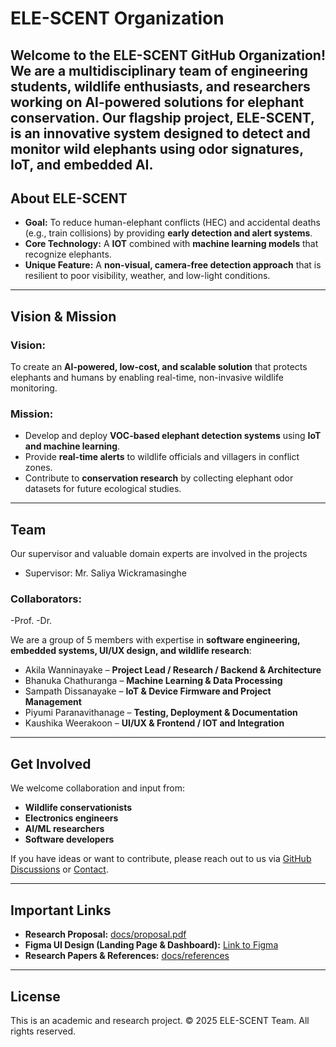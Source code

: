 # ELE-SCENT Organization

Welcome to the **ELE-SCENT GitHub Organization**!  
We are a multidisciplinary team of engineering students, wildlife enthusiasts, and researchers working on **AI-powered solutions for elephant conservation**. Our flagship project, **ELE-SCENT**, is an innovative system designed to detect and monitor wild elephants using **odor signatures, IoT, and embedded AI**.
---

## **About ELE-SCENT**
- **Goal:** To reduce human-elephant conflicts (HEC) and accidental deaths (e.g., train collisions) by providing **early detection and alert systems**.
- **Core Technology:** A **IOT** combined with **machine learning models** that recognize elephants.
- **Unique Feature:** A **non-visual, camera-free detection approach** that is resilient to poor visibility, weather, and low-light conditions.

---

## **Vision & Mission**
### **Vision:**  
To create an **AI-powered, low-cost, and scalable solution** that protects elephants and humans by enabling real-time, non-invasive wildlife monitoring.

### **Mission:**  
- Develop and deploy **VOC-based elephant detection systems** using **IoT and machine learning**.
- Provide **real-time alerts** to wildlife officials and villagers in conflict zones.
- Contribute to **conservation research** by collecting elephant odor datasets for future ecological studies.

---

## **Team**
Our supervisor and valuable domain experts are involved in the projects
- Supervisor: Mr. Saliya Wickramasinghe
### Collaborators: 
-Prof. 
-Dr.

We are a group of 5 members with expertise in **software engineering, embedded systems, UI/UX design, and wildlife research**:
- Akila Wanninayake – **Project Lead / Research / Backend & Architecture**
- Bhanuka Chathuranga – **Machine Learning & Data Processing**
- Sampath Dissanayake – **IoT & Device Firmware and Project Management**
- Piyumi Paranavithanage – **Testing, Deployment & Documentation**
- Kaushika Weerakoon – **UI/UX & Frontend / IOT and Integration**

---

## **Get Involved**
We welcome collaboration and input from:
- **Wildlife conservationists**
- **Electronics engineers**
- **AI/ML researchers**
- **Software developers**

If you have ideas or want to contribute, please reach out to us via [GitHub Discussions](#) or [Contact](#).

---

## **Important Links**
- **Research Proposal:** [docs/proposal.pdf](#)
- **Figma UI Design (Landing Page & Dashboard):** [Link to Figma](#)
- **Research Papers & References:** [docs/references](#)

---

## **License**
This is an academic and research project. © 2025 ELE-SCENT Team. All rights reserved.

